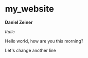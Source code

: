 # my_website

**Daniel Zeiner** 

*Italic*

Hello world, how are you this morning?

Let's change another line
